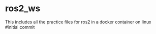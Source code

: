 # ros2_ws
This includes all the practice files for ros2 in a docker container on linux
#initial commit
